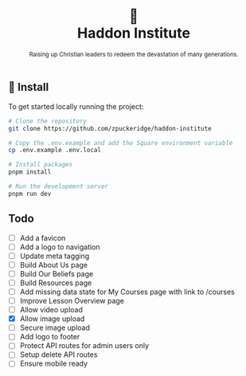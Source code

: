 <div align="center">
  <h1>
    📖
    <br />
    Haddon Institute
    <br />
  </h1>
  <sup>
    Raising up Christian leaders to redeem the devastation of many generations.
</em>
    <br />
  </sup>
  <br />
</div>

## 🚀 Install

To get started locally running the project:

```bash
# Clone the repository
git clone https://github.com/zpuckeridge/haddon-institute

# Copy the .env.example and add the Square environment variable
cp .env.example .env.local

# Install packages
pnpm install

# Run the development server
pnpm run dev
```

## Todo

- [ ] Add a favicon
- [ ] Add a logo to navigation
- [ ] Update meta tagging
- [ ] Build About Us page
- [ ] Build Our Beliefs page
- [ ] Build Resources page
- [ ] Add missing data state for My Courses page with link to /courses
- [ ] Improve Lesson Overview page
- [ ] Allow video upload
- [x] Allow image upload
- [ ] Secure image upload
- [ ] Add logo to footer
- [ ] Protect API routes for admin users only
- [ ] Setup delete API routes
- [ ] Ensure mobile ready
